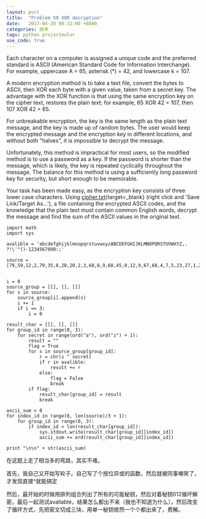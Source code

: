 ```yaml
---
layout: post
title:  "Problem 59 XOR decryption"
date:   2017-04-20 09:32:00 +0800
categories: 技术
tags: python projecteulor
use_code: true
---
```

Each character on a computer is assigned a unique code and the preferred standard is ASCII (American Standard Code for Information Interchange). For example, uppercase A = 65, asterisk (*) = 42, and lowercase k = 107.

A modern encryption method is to take a text file, convert the bytes to ASCII, then XOR each byte with a given value, taken from a secret key. The advantage with the XOR function is that using the same encryption key on the cipher text, restores the plain text; for example, 65 XOR 42 = 107, then 107 XOR 42 = 65.

For unbreakable encryption, the key is the same length as the plain text message, and the key is made up of random bytes. The user would keep the encrypted message and the encryption key in different locations, and without both "halves", it is impossible to decrypt the message.

Unfortunately, this method is impractical for most users, so the modified method is to use a password as a key. If the password is shorter than the message, which is likely, the key is repeated cyclically throughout the message. The balance for this method is using a sufficiently long password key for security, but short enough to be memorable.

Your task has been made easy, as the encryption key consists of three lower case characters. Using [cipher.txt](https://projecteuler.net/project/resources/p059_cipher.txt){target=_blank} (right click and 'Save Link/Target As...'), a file containing the encrypted ASCII codes, and the knowledge that the plain text must contain common English words, decrypt the message and find the sum of the ASCII values in the original text.

<!--more-->

    import math
    import sys

    avalible = 'abcdefghijklmnopqrstuvwxyzABCDEFGHIJKLMNOPQRSTUVWXYZ,. ?!\'"()-1234567890:;'

    source = [79,59,12,2,79,35,8,28,20,2,3,68,8,9,68,45,0,12,9,67,68,4,7,5,23,27,1,21,79,85,78,79,85,71,38,10,71,27,12,2,79,6,2,8,13,9,1,13,9,8,68,19,7,1,71,56,11,21,11,68,6,3,22,2,14,0,30,79,1,31,6,23,19,10,0,73,79,44,2,79,19,6,28,68,16,6,16,15,79,35,8,11,72,71,14,10,3,79,12,2,79,19,6,28,68,32,0,0,73,79,86,71,39,1,71,24,5,20,79,13,9,79,16,15,10,68,5,10,3,14,1,10,14,1,3,71,24,13,19,7,68,32,0,0,73,79,87,71,39,1,71,12,22,2,14,16,2,11,68,2,25,1,21,22,16,15,6,10,0,79,16,15,10,22,2,79,13,20,65,68,41,0,16,15,6,10,0,79,1,31,6,23,19,28,68,19,7,5,19,79,12,2,79,0,14,11,10,64,27,68,10,14,15,2,65,68,83,79,40,14,9,1,71,6,16,20,10,8,1,79,19,6,28,68,14,1,68,15,6,9,75,79,5,9,11,68,19,7,13,20,79,8,14,9,1,71,8,13,17,10,23,71,3,13,0,7,16,71,27,11,71,10,18,2,29,29,8,1,1,73,79,81,71,59,12,2,79,8,14,8,12,19,79,23,15,6,10,2,28,68,19,7,22,8,26,3,15,79,16,15,10,68,3,14,22,12,1,1,20,28,72,71,14,10,3,79,16,15,10,68,3,14,22,12,1,1,20,28,68,4,14,10,71,1,1,17,10,22,71,10,28,19,6,10,0,26,13,20,7,68,14,27,74,71,89,68,32,0,0,71,28,1,9,27,68,45,0,12,9,79,16,15,10,68,37,14,20,19,6,23,19,79,83,71,27,11,71,27,1,11,3,68,2,25,1,21,22,11,9,10,68,6,13,11,18,27,68,19,7,1,71,3,13,0,7,16,71,28,11,71,27,12,6,27,68,2,25,1,21,22,11,9,10,68,10,6,3,15,27,68,5,10,8,14,10,18,2,79,6,2,12,5,18,28,1,71,0,2,71,7,13,20,79,16,2,28,16,14,2,11,9,22,74,71,87,68,45,0,12,9,79,12,14,2,23,2,3,2,71,24,5,20,79,10,8,27,68,19,7,1,71,3,13,0,7,16,92,79,12,2,79,19,6,28,68,8,1,8,30,79,5,71,24,13,19,1,1,20,28,68,19,0,68,19,7,1,71,3,13,0,7,16,73,79,93,71,59,12,2,79,11,9,10,68,16,7,11,71,6,23,71,27,12,2,79,16,21,26,1,71,3,13,0,7,16,75,79,19,15,0,68,0,6,18,2,28,68,11,6,3,15,27,68,19,0,68,2,25,1,21,22,11,9,10,72,71,24,5,20,79,3,8,6,10,0,79,16,8,79,7,8,2,1,71,6,10,19,0,68,19,7,1,71,24,11,21,3,0,73,79,85,87,79,38,18,27,68,6,3,16,15,0,17,0,7,68,19,7,1,71,24,11,21,3,0,71,24,5,20,79,9,6,11,1,71,27,12,21,0,17,0,7,68,15,6,9,75,79,16,15,10,68,16,0,22,11,11,68,3,6,0,9,72,16,71,29,1,4,0,3,9,6,30,2,79,12,14,2,68,16,7,1,9,79,12,2,79,7,6,2,1,73,79,85,86,79,33,17,10,10,71,6,10,71,7,13,20,79,11,16,1,68,11,14,10,3,79,5,9,11,68,6,2,11,9,8,68,15,6,23,71,0,19,9,79,20,2,0,20,11,10,72,71,7,1,71,24,5,20,79,10,8,27,68,6,12,7,2,31,16,2,11,74,71,94,86,71,45,17,19,79,16,8,79,5,11,3,68,16,7,11,71,13,1,11,6,1,17,10,0,71,7,13,10,79,5,9,11,68,6,12,7,2,31,16,2,11,68,15,6,9,75,79,12,2,79,3,6,25,1,71,27,12,2,79,22,14,8,12,19,79,16,8,79,6,2,12,11,10,10,68,4,7,13,11,11,22,2,1,68,8,9,68,32,0,0,73,79,85,84,79,48,15,10,29,71,14,22,2,79,22,2,13,11,21,1,69,71,59,12,14,28,68,14,28,68,9,0,16,71,14,68,23,7,29,20,6,7,6,3,68,5,6,22,19,7,68,21,10,23,18,3,16,14,1,3,71,9,22,8,2,68,15,26,9,6,1,68,23,14,23,20,6,11,9,79,11,21,79,20,11,14,10,75,79,16,15,6,23,71,29,1,5,6,22,19,7,68,4,0,9,2,28,68,1,29,11,10,79,35,8,11,74,86,91,68,52,0,68,19,7,1,71,56,11,21,11,68,5,10,7,6,2,1,71,7,17,10,14,10,71,14,10,3,79,8,14,25,1,3,79,12,2,29,1,71,0,10,71,10,5,21,27,12,71,14,9,8,1,3,71,26,23,73,79,44,2,79,19,6,28,68,1,26,8,11,79,11,1,79,17,9,9,5,14,3,13,9,8,68,11,0,18,2,79,5,9,11,68,1,14,13,19,7,2,18,3,10,2,28,23,73,79,37,9,11,68,16,10,68,15,14,18,2,79,23,2,10,10,71,7,13,20,79,3,11,0,22,30,67,68,19,7,1,71,8,8,8,29,29,71,0,2,71,27,12,2,79,11,9,3,29,71,60,11,9,79,11,1,79,16,15,10,68,33,14,16,15,10,22,73]


    i = 0
    source_group = [[], [], []]
    for s in source:
        source_group[i].append(s)
        i += 1
        if i == 3:
            i = 0

    result_char = [[], [], []]
    for group_id in range(0, 3):
        for secret in range(ord("a"), ord("z") + 1):
            result = ""
            flag = True
            for s in source_group[group_id]:
                r = chr(s ^ secret)
                if r in avalible:
                    result += r
                else:
                    flag = False
                    break
            if flag:
                result_char[group_id] = result
                break

    ascii_sum = 0
    for index_id in range(0, len(source)/3 + 1):
        for group_id in range(0, 3):
            if index_id < len(result_char[group_id]):
                sys.stdout.write(result_char[group_id][index_id])
                ascii_sum += ord(result_char[group_id][index_id])

    print "\n\n" + str(ascii_sum)

在这题上走了相当多的弯路，其实不难。

首先，我自己又开始写轮子。自己写了个按位异或的函数，然后就被同事嘲笑了，才发现直接^就能搞定

然后，最开始的时候用排列组合列出了所有的可能秘钥，然后对着秘钥012循环解密，最后一起测试avaliable，结果怎么都出不来（我也不知道为什么），然后改变了循环方式，先把密文切成三块，用单一秘钥居然一个个都出来了，费解。


